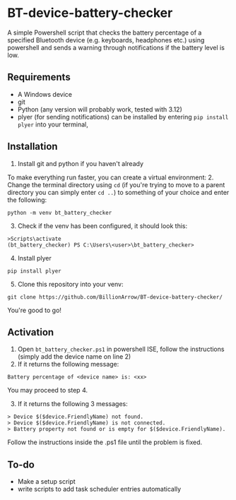 # BT-device-battery-checker
A simple Powershell script that checks the battery percentage of a specified Bluetooth device (e.g. keyboards, headphones etc.) using powershell and sends a warning through notifications if the battery level is low.
## Requirements
- A Windows device
- git
- Python (any version will probably work, tested with 3.12)
- plyer (for sending notifications) can be installed by entering `pip install plyer` into your terminal, 
## Installation
1. Install git and python if you haven't already

To make everything run faster, you can create a virtual environment:
2. Change the terminal directory using `cd` (if you're trying to move to a parent directory you can simply enter `cd ..`) to something of your choice and enter the following:
```
python -m venv bt_battery_checker
```
3. Check if the venv has been configured, it should look this:
```
>Scripts\activate
(bt_battery_checker) PS C:\Users\<user>\bt_battery_checker>
```
4. Install plyer
```
pip install plyer
```
5. Clone this repository into your venv:
```
git clone https://github.com/BillionArrow/BT-device-battery-checker/
```
You're good to go!
## Activation
1. Open `bt_battery_checker.ps1` in powershell ISE, follow the instructions (simply add the device name on line 2)
2. If it returns the following message:
```
Battery percentage of <device name> is: <xx>
```
  You may proceed to step 4.

3. If it returns the following 3 messages:
```
> Device $($device.FriendlyName) not found.
> Device $($device.FriendlyName) is not connected.
> Battery property not found or is empty for $($device.FriendlyName).
```
  Follow the instructions inside the .ps1 file until the problem is fixed.

## To-do
- Make a setup script
- write scripts to add task scheduler entries automatically
